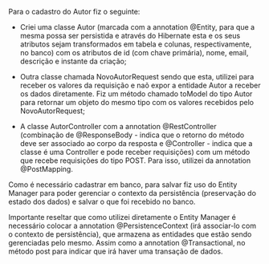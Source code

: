 Para o cadastro do Autor fiz o seguinte:

- Criei uma classe Autor (marcada com a annotation @Entity, para que a mesma possa ser persistida e através do Hibernate esta e 
os seus atributos sejam transformados em tabela e colunas, respectivamente, no banco) com os atributos de id (com chave primária), 
nome, email, descrição e instante da criação;

- Outra classe chamada NovoAutorRequest sendo que esta, utilizei para receber os valores da requisição
e naõ expor a entidade Autor a receber os dados diretamente. Fiz um método chamado toModel do tipo Autor para retornar um objeto 
do mesmo tipo com os valores recebidos pelo NovoAutorRequest;

- A classe AutorController com a annotation @RestController (combinação de @ResponseBody - indica que o retorno 
do método deve ser associado ao corpo da resposta e 
@Controller - indica que a classe é uma Controller e pode receber requisições) com um método que recebe requisições do tipo POST. 
Para isso, utilizei da annotation @PostMapping.

Como é necessário cadastrar em banco, para salvar fiz uso do Entity Manager para poder gerenciar o contexto da persistência
(preservação do estado dos dados) e salvar o que foi recebido no banco.

Importante reseltar que como utilizei diretamente o Entity Manager é necessário colocar a annotation 
@PersistenceContext (irá associar-lo com o contexto de persistência), que armazena as entidades que estão sendo gerenciadas pelo mesmo. 
Assim como a annotation @Transactional, no método post para indicar que irá haver uma transação de dados.



